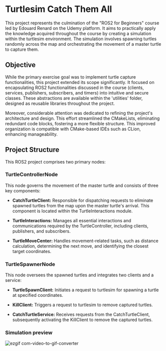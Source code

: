 # Turtlesim Catch Them All

This project represents the culmination of the "ROS2 for Beginners" course led by Edouard Renard on the Udemy platform. It aims to practically apply the knowledge acquired throughout the course by creating a simulation within the turtlesim environment. The simulation involves spawning turtles randomly across the map and orchestrating the movement of a master turtle to capture them.

## Objective

While the primary exercise goal was to implement turtle capture functionalities, this project extended its scope significantly. It focused on encapsulating ROS2 functionalities discussed in the course (clients, services, publishers, subscribers, and timers) into intuitive and secure classes. These abstractions are available within the 'utilities' folder, designed as reusable libraries throughout the project.

Moreover, considerable attention was dedicated to refining the project's architecture and design. This effort streamlined the CMakeLists, eliminating redundant code blocks, fostering a more flexible structure. This improved organization is compatible with CMake-based IDEs such as CLion, enhancing manageability.

## Project Structure

This ROS2 project comprises two primary nodes:

### TurtleControllerNode

This node governs the movement of the master turtle and consists of three key components:

- **CatchTurtleClient:** Responsible for dispatching requests to eliminate spawned turtles from the map upon the master turtle's arrival. This component is located within the TurtleInteractions module.

- **TurtleInteractions:** Manages all essential interactions and communications required by the TurtleController, including clients, publishers, and subscribers.

- **TurtleMoveCenter:** Handles movement-related tasks, such as distance calculation, determining the next move, and identifying the closest target coordinates.

### TurtleSpawnerNode

This node oversees the spawned turtles and integrates two clients and a service:

- **TurtleSpawnClient:** Initiates a request to turtlesim for spawning a turtle at specified coordinates.

- **KillClient:** Triggers a request to turtlesim to remove captured turtles.

- **CatchTurtleService:** Receives requests from the CatchTurtleClient, subsequently activating the KillClient to remove the captured turtles.

### Simulation preview

![ezgif com-video-to-gif-converter](https://github.com/Jmendes42/ROS2/assets/74921179/05c9c152-5840-429b-b457-c30b1a544a3b)



